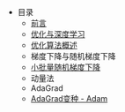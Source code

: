 <!-- docs/_sidebar.md -->

- 目录
  - [前言](README)
  - [优化与深度学习](Chapter1.优化与深度学习.md)
  - [优化算法概述](Chapter2.优化算法概述.md)
  - 梯度下降与随机梯度下降
  - [小批量随机梯度下降](Chapter4.MBGD.md)
  - 动量法
  - AdaGrad
  - [AdaGrad变种 - Adam](Chapter7.Adam.md)
